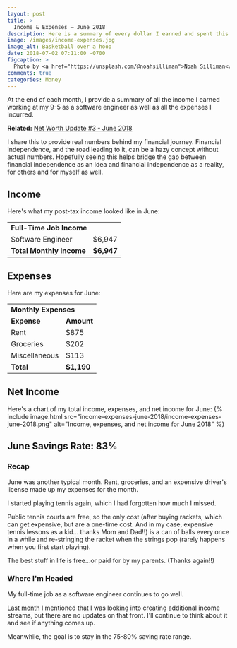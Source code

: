 ```yaml
---
layout: post
title: >
  Income & Expenses – June 2018
description: Here is a summary of every dollar I earned and spent this month.
image: /images/income-expenses.jpg
image_alt: Basketball over a hoop
date: 2018-07-02 07:11:00 -0700
figcaption: >
  Photo by <a href="https://unsplash.com/@noahsilliman">Noah Silliman</a>
comments: true
categories: Money
---
```

At the end of each month, I provide a summary of all the income I earned working at my 9-5 as a software engineer as well as all the expenses I incurred.

**Related:** [Net Worth Update #3 - June 2018](/net-worth-june-2018)

I share this to provide real numbers behind my financial journey. Financial independence, and the road leading to it, can be a hazy concept without actual numbers. Hopefully seeing this helps bridge the gap between financial independence as an idea and financial independence as a reality, for others and for myself as well.

## Income
Here's what my post-tax income looked like in June:

<table>
  <tbody>
    <tr>
      <td colspan="2"><strong>Full-Time Job Income</strong></td>
    </tr>
    <tr>
      <td>Software Engineer</td>
      <td>$6,947</td>
    </tr>
    <tr>
      <td><strong>Total Monthly Income</strong></td>
      <td><strong>$6,947</strong></td>
    </tr>
  </tbody>
</table>

## Expenses
Here are my expenses for June:

<table>
  <tbody>
    <tr>
      <td colspan="2"><strong>Monthly Expenses</strong></td>
    </tr>
    <tr>
      <td><strong>Expense</strong></td>
      <td><strong>Amount</strong></td>
    </tr>
    <tr>
      <td>Rent</td>
      <td>$875</td>
    </tr>
    <tr>
      <td>Groceries</td>
      <td>$202</td>
    </tr>
    <tr>
      <td>Miscellaneous</td>
      <td>$113</td>
    </tr>
    <tr>
      <td><strong>Total</strong></td>
      <td><strong>$1,190</strong></td>
    </tr>
  </tbody>
</table>

## Net Income
Here's a chart of my total income, expenses, and net income for June:
{% include image.html src="income-expenses-june-2018/income-expenses-june-2018.png" alt="Income, expenses, and net income for June 2018" %}

## June Savings Rate: 83%

### Recap
June was another typical month. Rent, groceries, and an expensive driver's license made up my expenses for the month.

I started playing tennis again, which I had forgotten how much I missed.

Public tennis courts are free, so the only cost (after buying rackets, which can get expensive, but are a one-time cost. And in my case, expensive tennis lessons as a kid... thanks Mom and Dad!!) is a can of balls every once in a while and re-stringing the racket when the strings pop (rarely happens when you first start playing).

The best stuff in life is free...or paid for by my parents. (Thanks again!!)

### Where I'm Headed
My full-time job as a software engineer continues to go well.

[Last month](/may-2018-income-expenses) I mentioned that I was looking into creating additional income streams, but there are no updates on that front. I'll continue to think about it and see if anything comes up.

Meanwhile, the goal is to stay in the 75-80% saving rate range.
